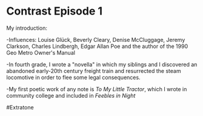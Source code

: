 # Contrast Episode 1
My introduction:

-Influences: Louise Glück, Beverly Cleary, Denise McCluggage, Jeremy Clarkson, Charles Lindbergh, Edgar Allan Poe and the author of the 1990 Geo Metro Owner's Manual

-In fourth grade, I wrote a "novella" in which my siblings and I discovered an abandoned early-20th century freight train and resurrected the steam locomotive in order to flee some legal consequences.

-My first poetic work of any note is *To My Little Tractor*, which I wrote in community college and included in *Feebles in Night*

#Extratone